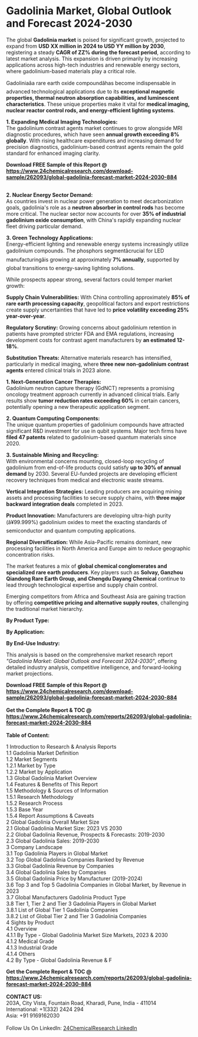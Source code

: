 <h1>Gadolinia Market, Global Outlook and Forecast 2024-2030</h1><p>The global <strong>Gadolinia market</strong> is poised for significant growth, projected to expand from <strong>USD XX million in 2024 to USD YY million by 2030</strong>, registering a steady <strong>CAGR of ZZ% during the forecast period</strong>, according to latest market analysis. This expansion is driven primarily by increasing applications across high-tech industries and renewable energy sectors, where gadolinium-based materials play a critical role.</p><p>Gadoliniaâa rare earth oxide compoundâhas become indispensable in advanced technological applications due to its <strong>exceptional magnetic properties, thermal neutron absorption capabilities, and luminescent characteristics</strong>. These unique properties make it vital for <strong>medical imaging, nuclear reactor control rods, and energy-efficient lighting systems</strong>.</p><p><strong>1. Expanding Medical Imaging Technologies:</strong><br>
The gadolinium contrast agents market continues to grow alongside MRI diagnostic procedures, which have seen <strong>annual growth exceeding 8% globally</strong>. With rising healthcare expenditures and increasing demand for precision diagnostics, gadolinium-based contrast agents remain the gold standard for enhanced imaging clarity.</p><div><b>Download FREE Sample of this Report @ 
            <a href="https://www.24chemicalresearch.com/download-sample/262093/global-gadolinia-forecast-market-2024-2030-884">
            https://www.24chemicalresearch.com/download-sample/262093/global-gadolinia-forecast-market-2024-2030-884</a></b></div><br><p><strong>2. Nuclear Energy Sector Demand:</strong><br>
As countries invest in nuclear power generation to meet decarbonization goals, gadolinia's role as a <strong>neutron absorber in control rods</strong> has become more critical. The nuclear sector now accounts for over <strong>35% of industrial gadolinium oxide consumption</strong>, with China's rapidly expanding nuclear fleet driving particular demand.</p><p><strong>3. Green Technology Applications:</strong><br>
Energy-efficient lighting and renewable energy systems increasingly utilize gadolinium compounds. The phosphors segmentâcrucial for LED manufacturingâis growing at approximately <strong>7% annually</strong>, supported by global transitions to energy-saving lighting solutions.</p><p>While prospects appear strong, several factors could temper market growth:</p><p><strong>Supply Chain Vulnerabilities:</strong> With China controlling approximately <strong>85% of rare earth processing capacity</strong>, geopolitical factors and export restrictions create supply uncertainties that have led to <strong>price volatility exceeding 25% year-over-year</strong>.</p><p><strong>Regulatory Scrutiny:</strong> Growing concerns about gadolinium retention in patients have prompted stricter FDA and EMA regulations, increasing development costs for contrast agent manufacturers by <strong>an estimated 12-18%</strong>.</p><p><strong>Substitution Threats:</strong> Alternative materials research has intensified, particularly in medical imaging, where <strong>three new non-gadolinium contrast agents</strong> entered clinical trials in 2023 alone.</p><p><strong>1. Next-Generation Cancer Therapies:</strong><br>
Gadolinium neutron capture therapy (GdNCT) represents a promising oncology treatment approach currently in advanced clinical trials. Early results show <strong>tumor reduction rates exceeding 60%</strong> in certain cancers, potentially opening a new therapeutic application segment.</p><p><strong>2. Quantum Computing Components:</strong><br>
The unique quantum properties of gadolinium compounds have attracted significant R&amp;D investment for use in qubit systems. Major tech firms have <strong>filed 47 patents</strong> related to gadolinium-based quantum materials since 2020.</p><p><strong>3. Sustainable Mining and Recycling:</strong><br>
With environmental concerns mounting, closed-loop recycling of gadolinium from end-of-life products could satisfy <strong>up to 30% of annual demand</strong> by 2030. Several EU-funded projects are developing efficient recovery techniques from medical and electronic waste streams.</p><p><strong>Vertical Integration Strategies:</strong> Leading producers are acquiring mining assets and processing facilities to secure supply chains, with <strong>three major backward integration deals</strong> completed in 2023.</p><p><strong>Product Innovation:</strong> Manufacturers are developing ultra-high purity (â¥99.999%) gadolinium oxides to meet the exacting standards of semiconductor and quantum computing applications.</p><p><strong>Regional Diversification:</strong> While Asia-Pacific remains dominant, new processing facilities in North America and Europe aim to reduce geographic concentration risks.</p><p>The market features a mix of <strong>global chemical conglomerates and specialized rare earth producers</strong>. Key players such as <strong>Solvay, Ganzhou Qiandong Rare Earth Group, and Chengdu Dayang Chemical</strong> continue to lead through technological expertise and supply chain control.</p><p>Emerging competitors from Africa and Southeast Asia are gaining traction by offering <strong>competitive pricing and alternative supply routes</strong>, challenging the traditional market hierarchy.</p><p><strong>By Product Type:</strong></p><p><strong>By Application:</strong></p><p><strong>By End-Use Industry:</strong></p><p>This analysis is based on the comprehensive market research report <em>"Gadolinia Market: Global Outlook and Forecast 2024-2030"</em>, offering detailed industry analysis, competitive intelligence, and forward-looking market projections.</p><div><b>Download FREE Sample of this Report @ 
            <a href="https://www.24chemicalresearch.com/download-sample/262093/global-gadolinia-forecast-market-2024-2030-884">
            https://www.24chemicalresearch.com/download-sample/262093/global-gadolinia-forecast-market-2024-2030-884</a></b></div><br><div><b>Get the Complete Report & TOC @ 
            <a href="https://www.24chemicalresearch.com/reports/262093/global-gadolinia-forecast-market-2024-2030-884">
            https://www.24chemicalresearch.com/reports/262093/global-gadolinia-forecast-market-2024-2030-884</a></b></div><br>
            <b>Table of Content:</b><p>1 Introduction to Research & Analysis Reports<br />
    1.1 Gadolinia Market Definition<br />
    1.2 Market Segments<br />
        1.2.1 Market by Type<br />
        1.2.2 Market by Application<br />
    1.3 Global Gadolinia Market Overview<br />
    1.4 Features & Benefits of This Report<br />
    1.5 Methodology & Sources of Information<br />
        1.5.1 Research Methodology<br />
        1.5.2 Research Process<br />
        1.5.3 Base Year<br />
        1.5.4 Report Assumptions & Caveats<br />
2 Global Gadolinia Overall Market Size<br />
    2.1 Global Gadolinia Market Size: 2023 VS 2030<br />
    2.2 Global Gadolinia Revenue, Prospects & Forecasts: 2019-2030<br />
    2.3 Global Gadolinia Sales: 2019-2030<br />
3 Company Landscape<br />
    3.1 Top Gadolinia Players in Global Market<br />
    3.2 Top Global Gadolinia Companies Ranked by Revenue<br />
    3.3 Global Gadolinia Revenue by Companies<br />
    3.4 Global Gadolinia Sales by Companies<br />
    3.5 Global Gadolinia Price by Manufacturer (2019-2024)<br />
    3.6 Top 3 and Top 5 Gadolinia Companies in Global Market, by Revenue in 2023<br />
    3.7 Global Manufacturers Gadolinia Product Type<br />
    3.8 Tier 1, Tier 2 and Tier 3 Gadolinia Players in Global Market<br />
        3.8.1 List of Global Tier 1 Gadolinia Companies<br />
        3.8.2 List of Global Tier 2 and Tier 3 Gadolinia Companies<br />
4 Sights by Product<br />
    4.1 Overview<br />
        4.1.1 By Type - Global Gadolinia Market Size Markets, 2023 & 2030<br />
        4.1.2 Medical Grade<br />
        4.1.3 Industrial Grade<br />
        4.1.4 Others<br />
    4.2 By Type - Global Gadolinia Revenue & F</p><div><b>Get the Complete Report & TOC @ 
            <a href="https://www.24chemicalresearch.com/reports/262093/global-gadolinia-forecast-market-2024-2030-884">
            https://www.24chemicalresearch.com/reports/262093/global-gadolinia-forecast-market-2024-2030-884</a></b></div><br><b>CONTACT US:</b><br>
            203A, City Vista, Fountain Road, Kharadi, Pune, India - 411014<br>
            International: +1(332) 2424 294<br>
            Asia: +91 9169162030 <br><br>
            Follow Us On LinkedIn: <a href="https://www.linkedin.com/company/24chemicalresearch/">24ChemicalResearch LinkedIn</a>